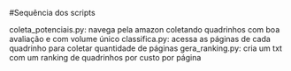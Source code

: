 #Sequência dos scripts

coleta_potenciais.py: navega pela amazon coletando quadrinhos com boa avaliação e com volume único
classifica.py: acessa as páginas de cada quadrinho para coletar quantidade de páginas
gera_ranking.py: cria um txt com um ranking de quadrinhos por custo por página
